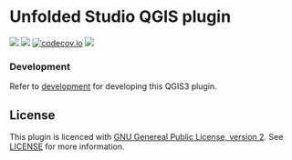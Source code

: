 # Unfolded Studio QGIS plugin
![](https://github.com/UnfoldedInc/UnfoldedStudio/workflows/Tests/badge.svg)
![](https://github.com/UnfoldedInc/UnfoldedStudio/workflows/TestsLTR/badge.svg)
[![codecov.io](https://codecov.io/github/UnfoldedInc/UnfoldedStudio/coverage.svg?branch=master)](https://codecov.io/github/UnfoldedInc/UnfoldedStudio?branch=master)
![](https://github.com/UnfoldedInc/UnfoldedStudio/workflows/Release/badge.svg)


### Development

Refer to [development](docs/development.md) for developing this QGIS3 plugin.

## License
This plugin is licenced with
[GNU Genereal Public License, version 2](https://www.gnu.org/licenses/old-licenses/gpl-2.0.en.html).
See [LICENSE](LICENSE) for more information.
